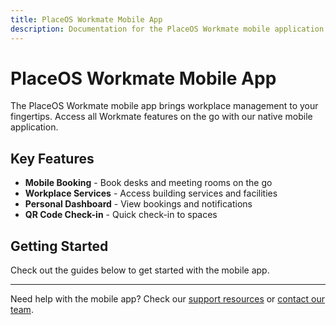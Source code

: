 ```yaml
---
title: PlaceOS Workmate Mobile App
description: Documentation for the PlaceOS Workmate mobile application
---
```


# PlaceOS Workmate Mobile App

The PlaceOS Workmate mobile app brings workplace management to your fingertips. Access all Workmate features on the go with our native mobile application.

## Key Features

- **Mobile Booking** - Book desks and meeting rooms on the go
- **Workplace Services** - Access building services and facilities
- **Personal Dashboard** - View bookings and notifications
- **QR Code Check-in** - Quick check-in to spaces

## Getting Started

Check out the guides below to get started with the mobile app.

---

Need help with the mobile app? Check our [support resources](https://support.placeos.com) or [contact our team](mailto:support@placeos.com).